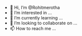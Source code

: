 - 👋 Hi, I’m @Rohitmerotha
- 👀 I’m interested in ...
- 🌱 I’m currently learning ...
- 💞️ I’m looking to collaborate on ...
- 📫 How to reach me ...

<!---
Rohitmerotha/Rohitmerotha is a ✨ special ✨ repository because its `README.md` (this file) appears on your GitHub profile.
You can click the Preview link to take a look at your changes.
--->
